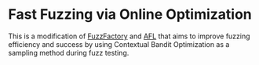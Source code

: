 # Fast Fuzzing via Online Optimization

This is a modification of [FuzzFactory](https://github.com/rohanpadhye/FuzzFactory) and [AFL](https://github.com/google/AFL) that aims to improve fuzzing efficiency and success by using Contextual Bandit Optimization as a sampling method during fuzz testing.